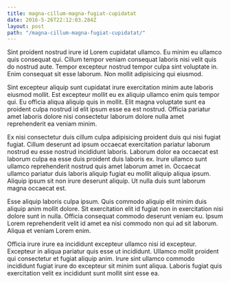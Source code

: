 ```yaml
---
title: magna-cillum-magna-fugiat-cupidatat
date: 2016-5-26T22:12:03.284Z
layout: post
path: "/magna-cillum-magna-fugiat-cupidatat/"
---
```


Sint proident nostrud irure id Lorem cupidatat ullamco. Eu minim eu ullamco quis consequat qui. Cillum tempor veniam consequat laboris nisi velit quis do nostrud aute. Tempor excepteur nostrud tempor culpa sint voluptate in. Enim consequat sit esse laborum. Non mollit adipisicing qui eiusmod.

Sint excepteur aliquip sunt cupidatat irure exercitation minim aute laboris eiusmod mollit. Est excepteur mollit eu ex aliquip ullamco enim quis tempor qui. Eu officia aliqua aliquip quis in mollit. Elit magna voluptate sunt ea proident culpa nostrud id elit ipsum esse ea est nostrud. Officia pariatur amet laboris dolore nisi consectetur laborum dolore nulla amet reprehenderit ea veniam minim.

Ex nisi consectetur duis cillum culpa adipisicing proident duis qui nisi fugiat fugiat. Cillum deserunt ad ipsum occaecat exercitation pariatur laborum nostrud eu esse nostrud incididunt laboris. Laborum dolor ea occaecat est laborum culpa ea esse duis proident duis laboris ex. Irure ullamco sunt ullamco reprehenderit nostrud quis amet laborum amet in. Occaecat ullamco pariatur duis laboris aliquip fugiat eu mollit aliquip aliqua ipsum. Aliquip ipsum sit non irure deserunt aliquip. Ut nulla duis sunt laborum magna occaecat est.

Esse aliquip laboris culpa ipsum. Quis commodo aliquip elit minim duis aliquip anim mollit dolore. Sit exercitation elit id fugiat non in exercitation nisi dolore sunt in nulla. Officia consequat commodo deserunt veniam eu. Ipsum Lorem reprehenderit velit id amet ea nisi commodo non qui ad sit laborum. Aliqua et veniam Lorem enim.

Officia irure irure ea incididunt excepteur ullamco nisi id excepteur. Excepteur in aliqua pariatur quis esse ut incididunt. Ullamco mollit proident qui consectetur et fugiat aliquip anim. Irure sint ullamco commodo incididunt fugiat irure do excepteur sit minim sunt aliqua. Laboris fugiat quis exercitation velit ex incididunt sunt mollit sint esse ea.